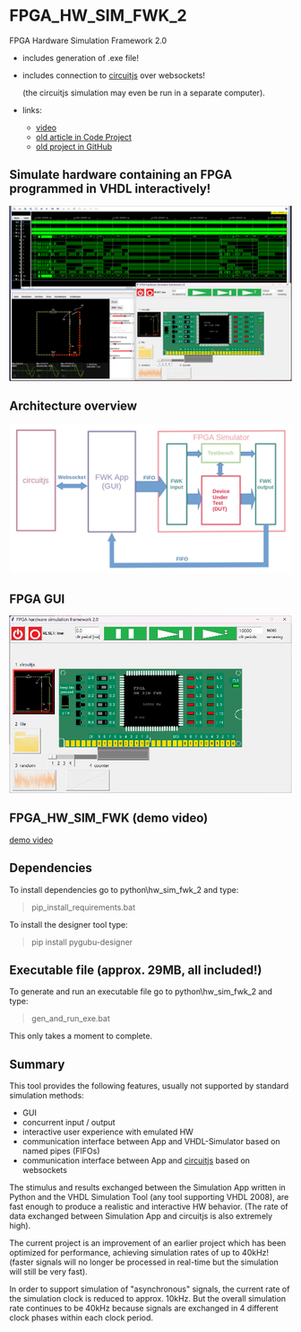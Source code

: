 # FPGA_HW_SIM_FWK_2  

FPGA Hardware Simulation Framework 2.0

  - includes generation of .exe file!
  - includes connection to [circuitjs](https://www.falstad.com/circuit/) over websockets!
  
    (the circuitjs simulation may even be run in a separate computer).
  - links:

    - [video](https://youtu.be/F2Q6Gl9-56A)
    - [old article in Code Project](https://www.codeproject.com/Articles/5329919/FPGA-Hardware-Simulation-Framework-FPGA-HW-SIM-FWK "FPGA_HW_SIM_FWK Article in Code Project")
    - [old project in GitHub](https://github.com/ClarkFieseln/FPGA_HW_SIM_FWK)

## Simulate hardware containing an FPGA programmed in VHDL interactively!

![plot](./img/simulation.png)

## Architecture overview

![plot](./img/architecture_overview.png)

## FPGA GUI

![plot](./img/fpga_gui.png)

## FPGA_HW_SIM_FWK (demo video)

[demo video](https://youtu.be/F2Q6Gl9-56A)

## Dependencies
To install dependencies go to python\hw_sim_fwk_2 and type:

  > pip_install_requirements.bat
  
To install the designer tool type:

  > pip install pygubu-designer
  
## Executable file (approx. 29MB, all included!)
To generate and run an executable file go to python\hw_sim_fwk_2 and type:

  > gen_and_run_exe.bat

This only takes a moment to complete.

## Summary
This tool provides the following features, usually not supported by standard simulation methods:
  - GUI
  - concurrent input / output
  - interactive user experience with emulated HW
  - communication interface between App and VHDL-Simulator based on named pipes (FIFOs)
  - communication interface between App and [circuitjs](https://www.falstad.com/circuit/) based on websockets
  
The stimulus and results exchanged between the Simulation App written in Python and the
VHDL Simulation Tool (any tool supporting VHDL 2008), are fast enough to produce a realistic and interactive HW behavior.
(The rate of data exchanged between Simulation App and circuitjs is also extremely high).

The current project is an improvement of an earlier project which has been optimized for performance,
achieving simulation rates of up to 40kHz! (faster signals will no longer be processed in real-time but the simulation will still be very fast).

In order to support simulation of "asynchronous" signals, the current rate of the simulation clock is reduced to approx. 10kHz. But the overall simulation rate continues to be 40kHz because signals are exchanged in 4 different clock phases within each clock period.
  
